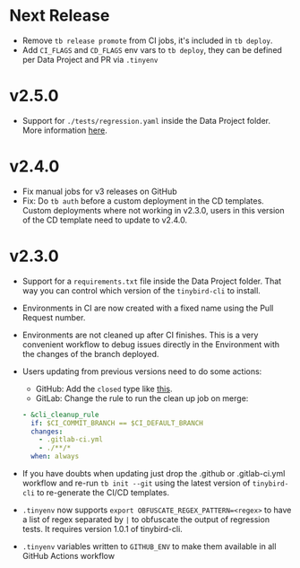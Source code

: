 Next Release
=============

- Remove `tb release promote` from CI jobs, it's included in `tb deploy`.
- Add `CI_FLAGS` and `CD_FLAGS` env vars to `tb deploy`, they can be defined per Data Project and PR via `.tinyenv`

v2.5.0
=======

- Support for `./tests/regression.yaml` inside the Data Project folder. More information [here](https://www.tinybird.co/docs/guides/continuous-integration.html#testing-strategies).

v2.4.0
=======

- Fix manual jobs for v3 releases on GitHub
- Fix: Do `tb auth` before a custom deployment in the CD templates. Custom deployments where not working in v2.3.0, users in this version of the CD template need to update to v2.4.0.


v2.3.0
======

- Support for a `requirements.txt` file inside the Data Project folder. That way you can control which version of the `tinybird-cli` to install.
- Environments in CI are now created with a fixed name using the Pull Request number.
- Environments are not cleaned up after CI finishes. This is a very convenient workflow to debug issues directly in the Environment with the changes of the branch deployed.
- Users updating from previous versions need to do some actions:
  - GitHub: Add the `closed` type like [this](https://github.com/tinybirdco/ci_analytics/pull/12/commits/01a207ab2dac38a18ea76c81b0b3087ad3f9cb91).
  - GitLab: Change the rule to run the clean up job on merge:

  ```yaml
  - &cli_cleanup_rule
    if: $CI_COMMIT_BRANCH == $CI_DEFAULT_BRANCH
    changes:
      - .gitlab-ci.yml
      - ./**/*
    when: always
    ```
- If you have doubts when updating just drop the .github or .gitlab-ci.yml workflow and re-run `tb init --git` using the latest version of `tinybird-cli` to re-generate the CI/CD templates.
- `.tinyenv` now supports `export OBFUSCATE_REGEX_PATTERN=<regex>` to have a list of regex separated by `|` to obfuscate the output of regression tests. It requires version 1.0.1 of tinybird-cli.
- `.tinyenv` variables written to `GITHUB_ENV` to make them available in all GitHub Actions workflow
